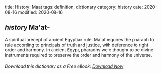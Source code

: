 title: History: Maat
tags: definition, dictionary
category: history
date: 2020-08-16
modified: 2020-08-16

## _history_ Ma'at-
A spiritual precept of ancient Egyptian rule.
Ma'at requires the pharaoh to rule according to principals of truth and
justice, with deference to right order and harmony. In ancient Egypt,
pharaohs were thought to be divine instruments required to preserve the
order and harmony of the universe.


###### Download *this* dictionary as a Free eBook: [Download Now]({static}static/SerfHistoryDictionary.pdf)

